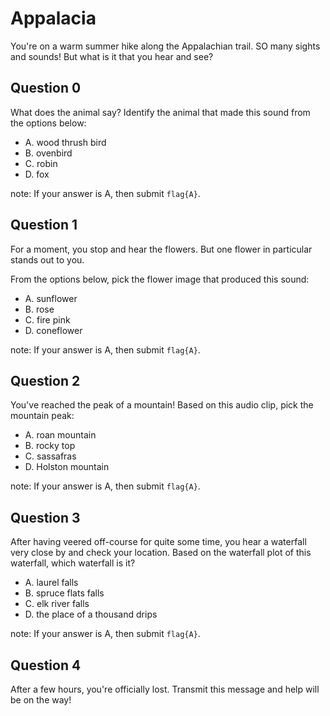 # Appalacia

You're on a warm summer hike along the Appalachian trail. SO many sights and sounds! But what is it that you hear and see? 

## Question 0

What does the animal say? Identify the animal that made this sound from the options below:

- A. wood thrush bird
- B. ovenbird
- C. robin
- D. fox

note: If your answer is A, then submit `flag{A}`.

## Question 1

For a moment, you stop and hear the flowers. But one flower in particular stands out to you. 

From the options below, pick the flower image that produced this sound:

- A. sunflower
- B. rose
- C. fire pink
- D. coneflower

note: If your answer is A, then submit `flag{A}`.

## Question 2

You've reached the peak of a mountain! Based on this audio clip, pick the mountain peak:

- A. roan mountain 
- B. rocky top
- C. sassafras
- D. Holston mountain

note: If your answer is A, then submit `flag{A}`.

## Question 3

After having veered off-course for quite some time, you hear a waterfall very close by and check your location.
Based on the waterfall plot of this waterfall, which waterfall is it?

- A. laurel falls
- B. spruce flats falls
- C. elk river falls
- D. the place of a thousand drips

note: If your answer is A, then submit `flag{A}`.

## Question 4

After a few hours, you're officially lost. Transmit this message and help will be on the way!

